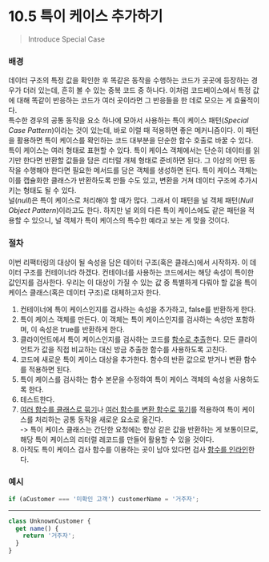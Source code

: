 # 10.5 특이 케이스 추가하기

> Introduce Special Case

### 배경

데이터 구조의 특정 값을 확인한 후 똑같은 동작을 수행하는 코드가 곳곳에 등장하는 경우가 더러 있는데, 흔히 볼 수 있는 중복 코드 중 하나다. 이처럼 코드베이스에서 특정 값에 대해 똑같이 반응하는 코드가 여러 곳이라면 그 반응들을 한 데로 모으는 게 효율적이다.  
특수한 경우의 공통 동작을 요소 하나에 모아서 사용하는 특이 케이스 패턴(_Special Case Pattern_)이라는 것이 있는데, 바로 이럴 때 적용하면 좋은 메커니즘이다. 이 패턴을 활용하면 특이 케이스를 확인하는 코드 대부분을 단순한 함수 호출로 바꿀 수 있다.  
특이 케이스는 여러 형태로 표현할 수 있다. 특이 케이스 객체에서는 단순히 데이터를 읽기만 한다면 반환할 값들을 담은 리터럴 개체 형태로 준비하면 된다. 그 이상의 어떤 동작을 수행해야 한다면 필요한 메서드를 담은 객체를 생성하면 된다. 특이 케이스 객체는 이를 캡슐화한 클래스가 반환하도록 만들 수도 있고, 변환을 거쳐 데이터 구조에 추가시키는 형태도 될 수 있다.  
널(_null_)은 특이 케이스로 처리해야 할 때가 많다. 그래서 이 패턴을 널 객체 패턴(_Null Object Pattern_)이라고도 한다. 하지만 널 외의 다른 특이 케이스에도 같은 패턴을 적용할 수 있으니, 널 객체가 특이 케이스의 특수한 예라고 보는 게 맞을 것이다.

### 절차

이번 리팩터링의 대상이 될 속성을 담은 데이터 구조(혹은 클래스)에서 시작하자. 이 데이터 구조를 컨테이너라 하겠다. 컨테이너를 사용하는 코드에서는 해당 속성이 특이한 값인지를 검사한다. 우리는 이 대상이 가질 수 있는 값 중 특별하게 다뤄야 할 값을 특이 케이스 클래스(혹은 데이터 구조)로 대체하고자 한다.

1. 컨테이너에 특이 케이스인지를 검사하는 속성을 추가하고, false를 반환하게 한다.
2. 특이 케이스 객체를 만든다. 이 객체는 특이 케이스인지를 검사하는 속성만 포함하며, 이 속성은 true를 반환하게 한다.
3. 클라이언트에서 특이 케이스인지를 검사하는 코드를 [함수로 추출][6.1]한다. 모든 클라이언트가 값을 직접 비교하는 대신 방금 추출한 함수를 사용하도록 고친다.
4. 코드에 새로운 특이 케이스 대상을 추가한다. 함수의 반환 값으로 받거나 변환 함수를 적용하면 된다.
5. 특이 케이스를 검사하는 함수 본문을 수정하여 특이 케이스 객체의 속성을 사용하도록 한다.
6. 테스트한다.
7. [여러 함수를 클래스로 묶기][6.9]나 [여러 함수를 변환 함수로 묶기][6.10]를 적용하여 특이 케이스를 처리하는 공통 동작을 새로운 요소로 옮긴다.  
   -> 특이 케이스 클래스는 간단한 요청에는 항상 같은 값을 반환하는 게 보통이므로, 해당 특이 케이스의 리터럴 레코드를 만들어 활용할 수 있을 것이다.
8. 아직도 특이 케이스 검사 함수를 이용하는 곳이 남아 있다면 검사 [함수를 인라인][6.2]한다.

### 예시

```jsx
if (aCustomer === '미확인 고객') customerName = '거주자';
```

---

```jsx
class UnknownCustomer {
  get name() {
    return '거주자';
  }
}
```

[6.1]: https://github.com/kse8425/Refactoring/tree/main/chapter6/6.1
[6.2]: https://github.com/kse8425/Refactoring/tree/main/chapter6/6.2
[6.9]: https://github.com/kse8425/Refactoring/tree/main/chapter6/6.9
[6.10]: https://github.com/kse8425/Refactoring/tree/main/chapter6/6.10
